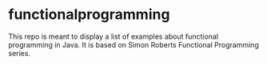 # functionalprogramming
This repo is meant to display a list of examples about functional programming in Java. It is based on Simon Roberts Functional Programming series.
